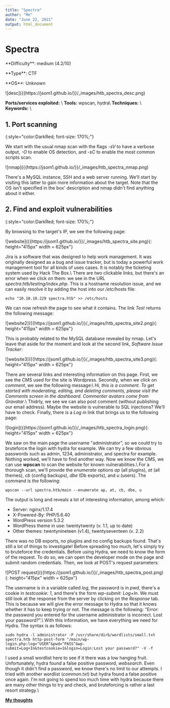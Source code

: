```yaml
---
title: "Spectra"
author: "Me"
date: "June 22, 2021"
output: html_document
---
```


# Spectra

 <div id="boxinfo">
 <div id="textbox">
 <p class="alignleft">**Difficulty**: medium (4.2/10)</p>
 <p class="aligncenter">**Type**: CTF</p>
 <p class="alignright">**OS**: Unknown</p>
 </div>
 <div style="clear: both;"></div>
 </div> 

<div class="img_container">
![desc]({{https://jsom1.github.io/}}/_images/htb_spectra_desc.png)
</div>

**Ports/services exploited:** \\
**Tools:** wpscan, hydra\\
**Techniques:** \\
**Keywords:** \\


## 1. Port scanning
{:style="color:DarkRed; font-size: 170%;"}

We start with the usual nmap scan with the flags *-sV* to have a verbose output, *-O* to enable OS detection, and *-sC* to enable the most common scripts scan.

<div class="img_container">
![nmap]({{https://jsom1.github.io/}}/_images/htb_spectra_nmap.png)
</div>

There's a MySQL instance, SSH and a web server running. We'll start by visiting this latter to gain more information about the target. 
Note that the OS isn't specified in the box' description and nmap didn't find anything about it either.

## 2. Find and exploit vulnerabilities
{:style="color:DarkRed; font-size: 170%;"}

By browsing to the target's IP, we see the following page:

<div class="img_container">
![website]({{https://jsom1.github.io/}}/_images/htb_spectra_site.png){: height="415px" width = 625px"}
</div>

Jira is a software that was designed to help work management. It was originally designed as a bug and issue tracker, but is today a powerful work management tool for all kinds of uses cases.
It is notably the ticketing system used by Hack The Box.\\
There are two clickable links, but there's an error when we click on them: we see in the URL *spectra.htb/testing/index.php*. 
This is a hostname resolution issue, and we can easily resolve it by adding the host into our */etc/hosts* file:

````
echo "10.10.10.229 spectra.htb" >> /etc/hosts
``````

We can now refresh the page to see what it contains. The link *Test* returns the following message:

<div class="img_container">
![website2]({{https://jsom1.github.io/}}/_images/htb_spectra_site2.png){: height="415px" width = 625px"}
</div>

This is probably related to the MySQL database revealed by nmap. Let's leave that aside for the moment and look at the second link, *Software Issue Tracker*:

<div class="img_container">
![website3]({{https://jsom1.github.io/}}/_images/htb_spectra_site3.png){: height="415px" width = 625px"}
</div>

There are several links and interesting information on this page. First, we see the CMS used for the site is Wordpress. Secondly, when we click on *comment*, we see the following message:\\
*Hi, this is a comment. To get started with moderating, editing, and deleting comments, please visit the Comments screen in the dashboard. Commenter avatars come from Gravatar*.\\
Thidrly, we see we can also post comment (without publishing our email address). Maybe the website is vulnerable to SQL injections? We'll have to check.
Finally, there is a *Log in* link that brings us to the following page:

<div class="img_container">
![login]({{https://jsom1.github.io/}}/_images/htb_spectra_login.png){: height="415px" width = 625px"}
</div>

We saw on the main page the username "administrator", so we could try to bruteforce the login with hydra for example. We can try a few obvious passwords such as admin, 1234, administrator, and spectra for example.
Nothing worked, we'll have to find another way. Now we know the CMS, we can use **wpscan** to scan the website for known vulnerabilities.\\
For a thorough scan, we'll provide the *enumerate* options *ap* (all plugins), *at* (all themes), *cb* (config backups), *dbe* (Db exports), and *u* (users). The command is the following:

````
wpscan --url spectra.htb/main --enumerate ap, at, cb, dbe, u
`````

The output is long and reveals a lot of interesting information, among which:

- Server: nginx/1.17.4
- X-Powered-By: PHP/5.6.40
- WordPress version 5.3.2
- WordPress theme in use: twentytwenty (v. 1.1, up to date)
- Other themes: twentynineteen (v1.4), twentyseventeen (v. 2.2)

There was no DB exports, no plugins and no config backups found. That's still a lot of things to investigate! Before spreading too much, let's simply try to bruteforce the credentials. Before using Hydra, we need to know the form of the request. To do so, we can open the developer mode on the page and submit random credentials. Then, we look at POST's request parameters:

<div class="img_container">
![POST request]({{https://jsom1.github.io/}}/_images/htb_spectra_post.png){: height="415px" width = 625px"}
</div>

The username is in a variable called *log*, the password is in *pwd*, there's a cookie in *testcookie: 1*, and there's the form *wp-submit: Log+In*. We must still look at the response from the server by clicking on the *Response* tab. This is because we will give the error message to Hydra so that it knows whether it has to keep trying or not. The message is the following: "Error: the password you entered for the username administrator is incorrect. Lost your password?".\\
With this information, we have everything we need for Hydra. The syntax is as follows:

```
sudo hydra -l administrator -P /usr/share/dirb/wordlists/small.txt spectra.htb http-post-form "/main/wp-login.php:log=^USER^&pwd=^PASS^&wp-submit=Log+In&testcookie=1&login=Login:Lost your password?" -V -f
`````

I used a small wordlist here to see if it there was a low hanging fruit. Unfortunately, hydra found a false positive password, *websearch*.
Even though it didn't find a password, we know there's no limit to our attempts. I tried with another wordlist (*common.txt*) but hydra found a false positive once again. I'm not going to spend too much time with hydra because there are many other things to try and check, and bruteforcing is rather a last resort strategy.\\








<ins>**My thoughts**</ins>
